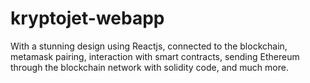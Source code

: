 # kryptojet-webapp
 
With a stunning design using Reactjs, connected to the blockchain, metamask pairing, interaction with smart contracts, sending Ethereum through the blockchain network with solidity code, and much more.
